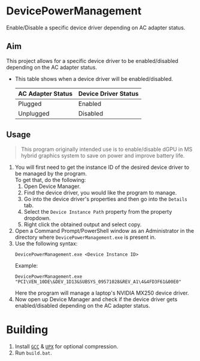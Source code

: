 # DevicePowerManagement
Enable/Disable a specific device driver depending on AC adapter status.

## Aim
This project allows for a specific device driver to be enabled/disabled depending on the AC adapter status.
- This table shows when a device driver will be enabled/disabled.

    |AC Adapter Status|Device Driver Status|
    |-|-|
    |Plugged|Enabled|
    |Unplugged|Disabled|

## Usage
> This program originally intended use is to enable/disable dGPU in MS hybrid graphics system to save on power and improve battery life.

1. You will first need to get the instance ID of the desired device driver to be managed by the program.<br>
    To get that, do the following:
    1. Open Device Manager.
    2. Find the device driver, you would like the program to manage.
    3. Go into the device driver's properties and then go into the `Details` tab.
    4. Select the `Device Instance Path` property from the property dropdown.
    5. Right click the obtained output and select copy.
2. Open a Command Prompt/PowerShell window as an Administrator in the directory where `DevicePowerManagement.exe` is present in.
3. Use the following syntax:
    ```
    DevicePowerManagement.exe <Device Instance ID>
    ```
    Example:
    ```
    DevicePowerManagement.exe "PCI\VEN_10DE\&DEV_1D13&SUBSYS_09571028&REV_A1\4&4FD3F61&00E0"
    ```
    Here the program will manage a laptop's NVIDIA MX250 device driver.
4. Now open up Device Manager and check if the device driver gets enabled/disabled depending on the AC adapter status.

# Building
1. Install [`GCC`](https://github.com/brechtsanders/winlibs_mingw/latest) & [`UPX`](https://upx.github.io/) for optional compression.
2. Run `build.bat`.

